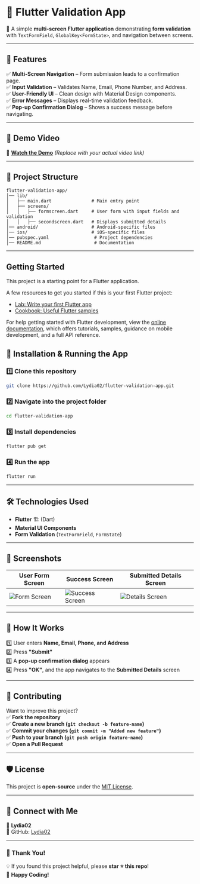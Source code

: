 # 📝 Flutter Validation App

🚀 A simple **multi-screen Flutter application** demonstrating **form validation** with `TextFormField`, `GlobalKey<FormState>`, and navigation between screens.

---

## 📌 Features
✅ **Multi-Screen Navigation** – Form submission leads to a confirmation page.  
✅ **Input Validation** – Validates Name, Email, Phone Number, and Address.  
✅ **User-Friendly UI** – Clean design with Material Design components.  
✅ **Error Messages** – Displays real-time validation feedback.  
✅ **Pop-up Confirmation Dialog** – Shows a success message before navigating.  

---

## 🎥 Demo Video
📌 **[Watch the Demo](#)** *(Replace with your actual video link)*  

---

## 📂 Project Structure
```
flutter-validation-app/
│── lib/
│   ├── main.dart               # Main entry point
│   ├── screens/
│   │   ├── formscreen.dart     # User form with input fields and validation
│   │   ├── secondscreen.dart   # Displays submitted details
│── android/                    # Android-specific files
│── ios/                        # iOS-specific files
│── pubspec.yaml                 # Project dependencies
│── README.md                    # Documentation
```

---
## Getting Started

This project is a starting point for a Flutter application.

A few resources to get you started if this is your first Flutter project:

- [Lab: Write your first Flutter app](https://docs.flutter.dev/get-started/codelab)
- [Cookbook: Useful Flutter samples](https://docs.flutter.dev/cookbook)

For help getting started with Flutter development, view the
[online documentation](https://docs.flutter.dev/), which offers tutorials,
samples, guidance on mobile development, and a full API reference.


## 🚀 Installation & Running the App

### 1️⃣ **Clone this repository**
```sh
git clone https://github.com/Lydia02/flutter-validation-app.git
```
### 2️⃣ **Navigate into the project folder**
```sh
cd flutter-validation-app
```
### 3️⃣ **Install dependencies**
```sh
flutter pub get
```
### 4️⃣ **Run the app**
```sh
flutter run
```

---

## 🛠️ Technologies Used
- **Flutter** 🏗️ (Dart)
- **Material UI Components**
- **Form Validation** (`TextFormField`, `FormState`)

---

## 📸 Screenshots
| User Form Screen | Success Screen | Submitted Details Screen |
|------------------|---------------|--------------------------|
| ![Form Screen](https://github.com/user-attachments/assets/b8b8cc11-8c3a-4e97-a3e7-7cf9190eb4a5) | ![Success Screen](https://github.com/user-attachments/assets/eb5e7543-2c1e-4b55-babc-f9392a7ad00b) | ![Details Screen](https://github.com/user-attachments/assets/b59aec1e-9c45-483f-a1dd-cf5ddf082e93) |

---

## 🎯 How It Works
1️⃣ User enters **Name, Email, Phone, and Address**  
2️⃣ Press **"Submit"**  
3️⃣ A **pop-up confirmation dialog** appears  
4️⃣ Press **"OK"**, and the app navigates to the **Submitted Details** screen  

---

## 🤝 Contributing
Want to improve this project?  
✅ **Fork the repository**  
✅ **Create a new branch (`git checkout -b feature-name`)**  
✅ **Commit your changes (`git commit -m "Added new feature"`)**  
✅ **Push to your branch (`git push origin feature-name`)**  
✅ **Open a Pull Request**  

---

## 🛡️ License
This project is **open-source** under the [MIT License](LICENSE).  

---

## 🔗 Connect with Me
👤 **Lydia02**  
🔗 GitHub: [Lydia02](https://github.com/Lydia02)  

---

### 🎉 Thank You!  
💡 If you found this project helpful, please **star ⭐ this repo**!  
🚀 **Happy Coding!**  
```
